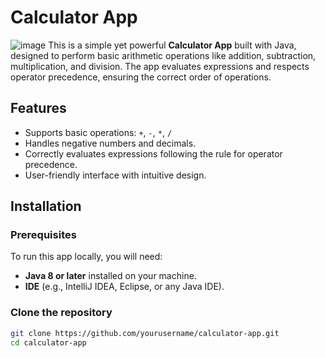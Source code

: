 # Calculator App
![image](https://github.com/user-attachments/assets/906fc78b-542b-456a-a9a6-776763aed63a)
This is a simple yet powerful **Calculator App** built with Java, designed to perform basic arithmetic operations like addition, subtraction, multiplication, and division. The app evaluates expressions and respects operator precedence, ensuring the correct order of operations.

## Features

- Supports basic operations: `+`, `-`, `*`, `/`
- Handles negative numbers and decimals.
- Correctly evaluates expressions following the rule for operator precedence.
- User-friendly interface with intuitive design.

## Installation

### Prerequisites

To run this app locally, you will need:

- **Java 8 or later** installed on your machine.
- **IDE** (e.g., IntelliJ IDEA, Eclipse, or any Java IDE).

### Clone the repository

```bash
git clone https://github.com/yourusername/calculator-app.git
cd calculator-app
